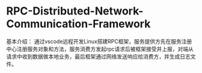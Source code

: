 # RPC-Distributed-Network-Communication-Framework

基本介绍：
通过vscode远程开发Linux搭建RPC框架，服务提供方先在服务注册中心注册服务对象和方法，服务消费方发起rpc请求后被框架接受并上报，对端从请求中收到数据做本地业务，最后框架通过网络发送响应给消费方，并生成日志文件。
